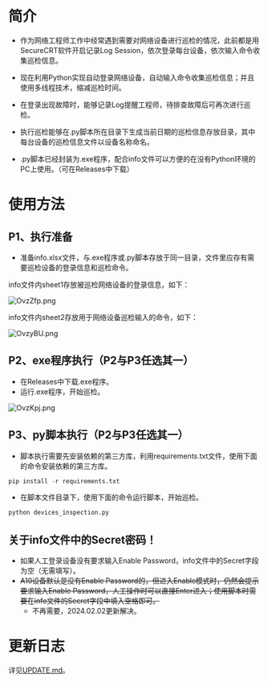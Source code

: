 # 简介

- 作为网络工程师工作中经常遇到需要对网络设备进行巡检的情况，此前都是用SecureCRT软件开启记录Log Session，依次登录每台设备，依次输入命令收集巡检信息。
  
- 现在利用Python实现自动登录网络设备，自动输入命令收集巡检信息；并且使用多线程技术，缩减巡检时间。
  
- 在登录出现故障时，能够记录Log提醒工程师，待排查故障后可再次进行巡检。

- 执行巡检能够在.py脚本所在目录下生成当前日期的巡检信息存放目录，其中每台设备的巡检信息文件以设备名称命名。

- .py脚本已经封装为.exe程序，配合info文件可以方便的在没有Python环境的PC上使用。（可在Releases中下载）

# 使用方法

## P1、执行准备

- 准备info.xlsx文件，与.exe程序或.py脚本存放于同一目录，文件里应存有需要巡检设备的登录信息和巡检命令。

info文件内sheet1存放被巡检网络设备的登录信息，如下：

![OvzZfp.png](https://ooo.0x0.ooo/2024/01/19/OvzZfp.png)

info文件内sheet2存放用于网络设备巡检输入的命令，如下：

![OvzyBU.png](https://ooo.0x0.ooo/2024/01/19/OvzyBU.png)

## P2、exe程序执行（P2与P3任选其一）

- 在Releases中下载.exe程序。
- 运行.exe程序，开始巡检。

![OvzKpj.png](https://ooo.0x0.ooo/2024/01/19/OvzKpj.png)

## P3、py脚本执行（P2与P3任选其一）

- 脚本执行需要先安装依赖的第三方库，利用requirements.txt文件，使用下面的命令安装依赖的第三方库。

```python
pip install -r requirements.txt
```

- 在脚本文件目录下，使用下面的命令运行脚本，开始巡检。

```python
python devices_inspection.py
```

## 关于info文件中的Secret密码！

- 如果人工登录设备没有要求输入Enable Password，info文件中的Secret字段为空（无需填写）。
- ~~A10设备默认是没有Enable Password的，但进入Enable模式时，仍然会提示要求输入Enable Password，人工操作时可以直接Enter进入；使用脚本时需要在info文件的Secret字段中填入空格即可。~~
  - 不再需要，2024.02.02更新解决。

# 更新日志

详见[UPDATE.md](https://github.com/icefire-ken/devices_inspection/blob/main/UPDATE.md)。